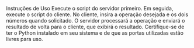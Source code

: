 Instruções de Uso
Execute o script do servidor primeiro.
Em seguida, execute o script do cliente.
No cliente, insira a operação desejada e os dois números quando solicitado.
O servidor processará a operação e enviará o resultado de volta para o cliente, que exibirá o resultado.
Certifique-se de ter o Python instalado em seu sistema e de que as portas utilizadas estão livres para uso.
